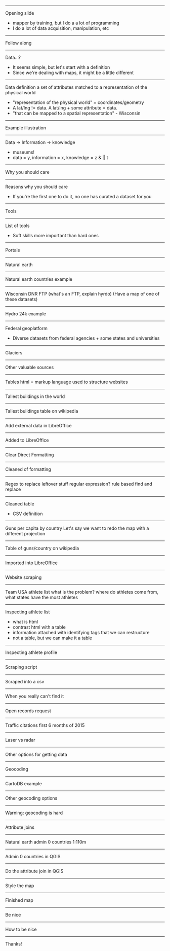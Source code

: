 ******
Opening slide
+ mapper by training, but I do a a lot of programming
+ I do a lot of data acquisition, manipulation, etc

******
Follow along

******
Data...?
+ It seems simple, but let's start with a definition
+ Since we're dealing with maps, it might be a little different

******
Data definition
a set of attributes matched to a representation of the physical world
+ "representation of the physical world" = coordinates/geometry
+ A lat/lng != data. A lat/lng + some attribute = data.
+ "that can be mapped to a spatial representation" - Wisconsin

******
Example illustration

******
Data -> Information -> knowledge
+ museums!
+ data = y, information = x, knowledge = z & || t

******
Why you should care

******
Reasons why you should care
+ If you're the first one to do it, no one has curated a dataset for you

******
Tools

******
List of tools
+ Soft skills more important than hard ones

******
Portals

******
Natural earth

******
Natural earth countries example

******
Wisconsin DNR FTP
(what's an FTP, explain hyrdo)
(Have a map of one of these datasets)

******
Hydro 24k example

******
Federal geoplatform
+ Diverse datasets from federal agencies + some states and universities

******
Glaciers

******
Other valuable sources

******
Tables
html = markup language used to structure websites

******
Tallest buildings in the world

******
Tallest buildings table on wikipedia

******
Add external data in LibreOffice

******
Added to LibreOffice

******
Clear Direct Formatting

******
Cleaned of formatting

******
Regex to replace leftover stuff
regular expression? rule based find and replace

******
Cleaned table
+ CSV definition

******
Guns per capita by country
Let's say we want to redo the map with a different projection

******
Table of guns/country on wikipedia

******
Imported into LibreOffice

******
Website scraping

******
Team USA athlete list
what is the problem? where do athletes come from, what states have the most athletes


******
Inspecting athlete list
+ what is html
+ contrast html with a table
+ information attached with identifying tags that we can restructure
+ not a table, but we can make it a table

******
Inspecting athlete profile

******
Scraping script

******
Scraped into a csv

******
When you really can't find it

******
Open records request

******
Traffic citations first 6 months of 2015

******
Laser vs radar

******
Other options for getting data

******
Geocoding

******
CartoDB example

******
Other geocoding options

******
Warning: geocoding is hard

******
Attribute joins

******
Natural earth admin 0 countries 1:110m

******
Admin 0 countries in QGIS

******
Do the attribute join in QGIS

******
Style the map

******
Finished map

******
Be nice

******
How to be nice

******
Thanks!
